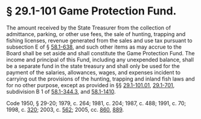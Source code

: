 # § 29.1-101 Game Protection Fund.

<p>The amount received by the State Treasurer from the collection of admittance, parking, or other use fees, the sale of hunting, trapping and fishing licenses, revenue generated from the sales and use tax pursuant to subsection E of § <a href='http://law.lis.virginia.gov/vacode/58.1-638/'>58.1-638</a>, and such other items as may accrue to the Board shall be set aside and shall constitute the Game Protection Fund. The income and principal of this Fund, including any unexpended balance, shall be a separate fund in the state treasury and shall only be used for the payment of the salaries, allowances, wages, and expenses incident to carrying out the provisions of the hunting, trapping and inland fish laws and for no other purpose, except as provided in §§ <a href='http://law.lis.virginia.gov/vacode/29.1-101.01/'>29.1-101.01</a>, <a href='http://law.lis.virginia.gov/vacode/29.1-701/'>29.1-701</a>, subdivision B 1 of <a href='http://law.lis.virginia.gov/vacode/58.1-344.3/'>58.1-344.3</a>, and <a href='http://law.lis.virginia.gov/vacode/58.1-1410/'>58.1-1410</a>.</p><p>Code 1950, § 29-20; 1979, c. 264; 1981, c. 204; 1987, c. 488; 1991, c. 70; 1998, c. <a href='http://lis.virginia.gov/cgi-bin/legp604.exe?981+ful+CHAP0320'>320</a>; 2003, c. <a href='http://lis.virginia.gov/cgi-bin/legp604.exe?031+ful+CHAP0562'>562</a>; 2005, cc. <a href='http://lis.virginia.gov/cgi-bin/legp604.exe?051+ful+CHAP0860'>860</a>, <a href='http://lis.virginia.gov/cgi-bin/legp604.exe?051+ful+CHAP0889'>889</a>.</p>